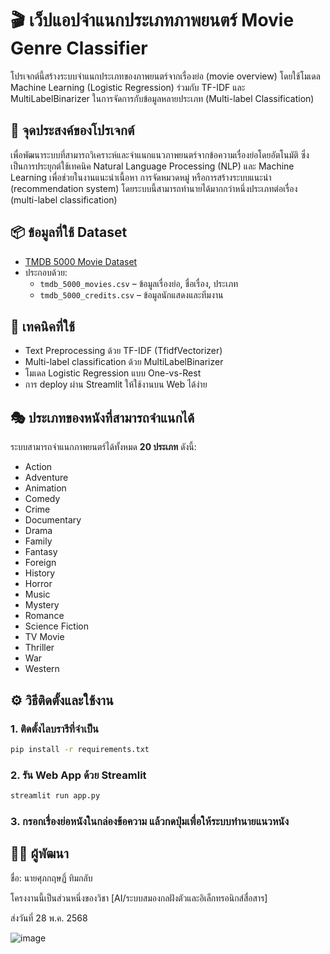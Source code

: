 # 🎬 เว็ปแอปจำแนกประเภทภาพยนตร์ Movie Genre Classifier 

โปรเจกต์นี้สร้างระบบจำแนกประเภทของภาพยนตร์จากเรื่องย่อ (movie overview) โดยใช้โมเดล Machine Learning (Logistic Regression) ร่วมกับ TF-IDF และ MultiLabelBinarizer ในการจัดการกับข้อมูลหลายประเภท (Multi-label Classification)

## 🎯 จุดประสงค์ของโปรเจกต์

เพื่อพัฒนาระบบที่สามารถวิเคราะห์และจำแนกแนวภาพยนตร์จากข้อความเรื่องย่อโดยอัตโนมัติ ซึ่งเป็นการประยุกต์ใช้เทคนิค Natural Language Processing (NLP) และ Machine Learning เพื่อช่วยในงานแนะนำเนื้อหา การจัดหมวดหมู่ หรือการสร้างระบบแนะนำ (recommendation system) โดยระบบนี้สามารถทำนายได้มากกว่าหนึ่งประเภทต่อเรื่อง (multi-label classification)



## 📦 ข้อมูลที่ใช้ Dataset
- [TMDB 5000 Movie Dataset](https://www.kaggle.com/datasets/tmdb/tmdb-movie-metadata)
- ประกอบด้วย:
  - `tmdb_5000_movies.csv` – ข้อมูลเรื่องย่อ, ชื่อเรื่อง, ประเภท
  - `tmdb_5000_credits.csv` – ข้อมูลนักแสดงและทีมงาน

## 🧠 เทคนิคที่ใช้
- Text Preprocessing ด้วย TF-IDF (TfidfVectorizer)
- Multi-label classification ด้วย MultiLabelBinarizer
- โมเดล Logistic Regression แบบ One-vs-Rest
- การ deploy ผ่าน Streamlit ให้ใช้งานบน Web ได้ง่าย

## 🎭 ประเภทของหนังที่สามารถจำแนกได้
ระบบสามารถจำแนกภาพยนตร์ได้ทั้งหมด **20 ประเภท** ดังนี้:

- Action  
- Adventure  
- Animation  
- Comedy  
- Crime  
- Documentary  
- Drama  
- Family  
- Fantasy  
- Foreign  
- History  
- Horror  
- Music  
- Mystery  
- Romance  
- Science Fiction  
- TV Movie  
- Thriller  
- War  
- Western

## ⚙️ วิธีติดตั้งและใช้งาน

### 1. ติดตั้งไลบรารีที่จำเป็น
```bash
pip install -r requirements.txt
```

### 2. รัน Web App ด้วย Streamlit
```bash
streamlit run app.py
```

### 3. กรอกเรื่องย่อหนังในกล่องข้อความ แล้วกดปุ่มเพื่อให้ระบบทำนายแนวหนัง

## 👨‍💻 ผู้พัฒนา

ชื่อ: นายศุภกฤษฏิ์ ทิมกลับ

โครงงานนี้เป็นส่วนหนึ่งของวิชา [AI/ระบบสมองกลฝังตัวและอิเล็กทรอนิกส์สื่อสาร]

ส่งวันที่ 28 พ.ค. 2568

![image](https://github.com/user-attachments/assets/39ebe4fe-8049-4d6c-b754-2b178b1ee83d)


